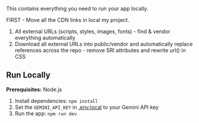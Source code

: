 

This contains everything you need to run your app locally.

FIRST - Move all the CDN links in local my project. 
1. All external URLs (scripts, styles, images, fonts) - find & vendor everything automatically
2. Download all external URLs into public/vendor and automatically replace references across the repo - remove SRI attributes and rewrite url() in CSS

## Run Locally

**Prerequisites:**  Node.js


1. Install dependencies:
   `npm install`
2. Set the `GEMINI_API_KEY` in [.env.local](.env.local) to your Gemini API key
3. Run the app:
   `npm run dev`
